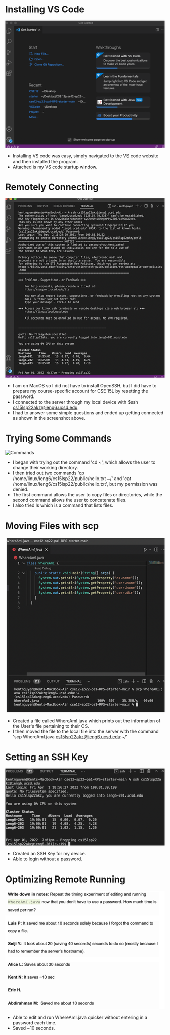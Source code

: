 
# Installing VS Code
![VSCode](vscode.png)
- Installing VS code was easy, simply navigated to the VS code website and then installed the program.
- Attached is my VS code startup window.

# Remotely Connecting
![Remote](RemoteConnect.png)
- I am on MacOS so I did not have to install OpenSSH, but I did have to prepare my course-specific account for CSE 15L by resetting the password.
- I connected to the server through my local device with $ssh cs15lsp22akz@ieng6.ucsd.edu.
- I had to answer some simple questions and ended up getting connected as shown in the screenshot above.

# Trying Some Commands
![Commands]()
- I began with trying out the command 'cd ~', which allows the user to change their working directory.
- I then tried out two commands 'cp /home/linux/ieng6/cs15lsp22/public/hello.txt ~/' and 'cat /home/linux/ieng6/cs15lsp22/public/hello.txt', but my permission was denied.
- The first command allows the user to copy files or directories, while the second command allows the user to concatenate files.
- I also tried ls which is a command that lists files.

# Moving Files with scp
![Moving](Moving.png)
- Created a file called WhereAmI.java which prints out the information of the User's file pertaining to their OS.
- I then moved the file to the local file into the server with the command 'scp WhereAmI.java cs15lsp22akz@ieng6.ucsd.edu:~/'

# Setting an SSH Key
![SSH](SSH.png)
- Created an SSH Key for my device.
- Able to login without a password.

# Optimizing Remote Running
![Optimize](Optimize.png)
- Able to edit and run WhereAmI.java quicker without entering in a password each time.
- Saved ~10 seconds.
